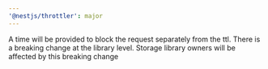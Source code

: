```yaml
---
'@nestjs/throttler': major
---
```


A time will be provided to block the request separately from the ttl. There is a breaking change at the library level. Storage library owners will be affected by this breaking change
